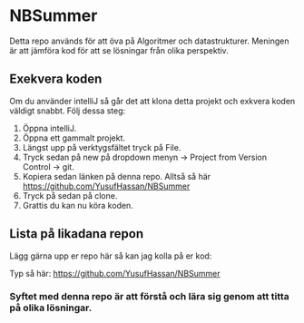 # NBSummer
Detta repo används för att öva på Algoritmer och datastrukturer. Meningen är att jämföra kod för att se lösningar från olika perspektiv. 

## Exekvera koden
Om du använder intelliJ så går det att klona detta projekt och exkvera koden väldigt snabbt. Följ dessa steg:
1. Öppna intelliJ.
2. Öppna ett gammalt projekt.
3. Längst upp på verktygsfältet tryck på File.
4. Tryck sedan på new på dropdown menyn -> Project from Version Control -> git. 
5. Kopiera sedan länken på denna repo. Alltså så här https://github.com/YusufHassan/NBSummer
6. Tryck på sedan på clone.
7. Grattis du kan nu köra koden.

## Lista på likadana repon

Lägg gärna upp er repo här så kan jag kolla på er kod:

Typ så här: https://github.com/YusufHassan/NBSummer

### Syftet med denna repo är att förstå och lära sig genom att titta på olika lösningar.

